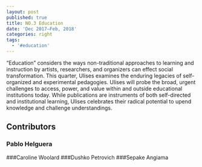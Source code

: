 ```yaml
---
layout: post
published: true
title: NO.3 Education
date: 'Dec 2017–Feb, 2018'
categories: right
tags:
  - '#education'
---
```



“Education” considers the ways non-traditional approaches to learning and instruction by artists, researchers, and organizers can effect social transformation. This quarter, Ulises examines the enduring legacies of self-organized and experimental pedagogies. Ulises will probe the broad, urgent challenges to access, power, and value within and outside educational institutions today. While publications are instruments of both self-directed and institutional learning, Ulises celebrates their radical potential to upend knowledge and challenge understandings.

## Contributors

### Pablo Helguera
###Caroline Woolard
###Dushko Petrovich
###Sepake Angiama
